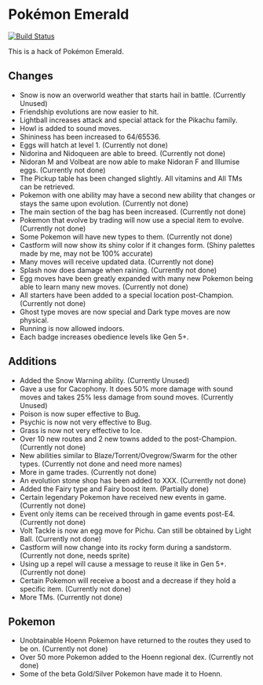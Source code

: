 # Pokémon Emerald

[![Build Status][travis-badge]][travis]

[travis]: https://travis-ci.org/i0brendan0/pokeemerald
[travis-badge]: https://travis-ci.org/i0brendan0/pokeemerald.svg?branch=master

This is a hack of Pokémon Emerald.


## Changes

* Snow is now an overworld weather that starts hail in battle. (Currently Unused)
* Friendship evolutions are now easier to hit.
* Lightball increases attack and special attack for the Pikachu family.
* Howl is added to sound moves.
* Shininess has been increased to 64/65536.
* Eggs will hatch at level 1. (Currently not done)
* Nidorina and Nidoqueen are able to breed. (Currently not done)
* Nidoran M and Volbeat are now able to make Nidoran F and Illumise eggs. (Currently not done)
* The Pickup table has been changed slightly. All vitamins and All TMs can be retrieved.
* Pokemon with one ability may have a second new ability that changes or stays the same upon evolution. (Currently not done)
* The main section of the bag has been increased. (Currently not done)
* Pokemon that evolve by trading will now use a special item to evolve. (Currently not done)
* Some Pokemon will have new types to them. (Currently not done)
* Castform will now show its shiny color if it changes form. (Shiny palettes made by me, may not be 100% accurate)
* Many moves will receive updated data. (Currently not done)
* Splash now does damage when raining. (Currently not done)
* Egg moves have been greatly expanded with many new Pokemon being able to learn many new moves. (Currently not done)
* All starters have been added to a special location post-Champion. (Currently not done)
* Ghost type moves are now special and Dark type moves are now physical.
* Running is now allowed indoors.
* Each badge increases obedience levels like Gen 5+.


## Additions

* Added the Snow Warning ability. (Currently Unused)
* Gave a use for Cacophony. It does 50% more damage with sound moves and takes 25% less damage from sound moves. (Currently Unused)
* Poison is now super effective to Bug.
* Psychic is now not very effective to Bug.
* Grass is now not very effective to Ice.
* Over 10 new routes and 2 new towns added to the post-Champion. (Currently not done)
* New abilities similar to Blaze/Torrent/Ovegrow/Swarm for the other types. (Currently not done and need more names)
* More in game trades. (Currently not done)
* An evolution stone shop has been added to XXX. (Currently not done)
* Added the Fairy type and Fairy boost item. (Partially done)
* Certain legendary Pokemon have received new events in game. (Currently not done)
* Event only items can be received through in game events post-E4. (Currently not done)
* Volt Tackle is now an egg move for Pichu. Can still be obtained by Light Ball. (Currently not done)
* Castform will now change into its rocky form during a sandstorm. (Currently not done, needs sprite)
* Using up a repel will cause a message to reuse it like in Gen 5+. (Currently not done)
* Certain Pokemon will receive a boost and a decrease if they hold a specific item. (Currently not done)
* More TMs. (Currently not done)

## Pokemon

* Unobtainable Hoenn Pokemon have returned to the routes they used to be on. (Currently not done)
* Over 50 more Pokemon added to the Hoenn regional dex. (Currently not done)
* Some of the beta Gold/Silver Pokemon have made it to Hoenn. 
